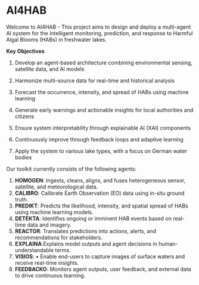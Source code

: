 # AI4HAB

Welcome to AI4HAB - This project aims to design and deploy a multi-agent AI system for the intelligent monitoring, prediction, and response to Harmful Algal Blooms (HABs) in freshwater lakes.

**Key Objectives**
1. Develop an agent-based architecture combining environmental sensing, satellite data, and AI models

2. Harmonize multi-source data for real-time and historical analysis

3. Forecast the occurrence, intensity, and spread of HABs using machine learning

4. Generate early warnings and actionable insights for local authorities and citizens

5. Ensure system interpretability through explainable AI (XAI) components

6. Continuously improve through feedback loops and adaptive learning

7. Apply the system to various lake types, with a focus on German water bodies


Our toolkit currently consists of the following agents:
1. **HOMOGEN**: Ingests, cleans, aligns, and fuses heterogeneous sensor, satellite, and meteorological data.
2. **CALIBRO**: Calibrate Earth Observation (EO) data using in-situ ground truth.
3. **PREDIKT**: Predicts the likelihood, intensity, and spatial spread of HABs using machine learning models.
4. **DETEKTA**: Identifies ongoing or imminent HAB events based on real-time data and imagery.
5. **REACTOR**: Translates predictions into actions, alerts, and recommendations for stakeholders.
6. **EXPLAINA**:Explains model outputs and agent decisions in human-understandable terms.
7. **VISIOS**: •	Enable end-users to capture images of surface waters and receive real-time insights.
8. **FEEDBACKO**: Monitors agent outputs, user feedback, and external data to drive continuous learning.


